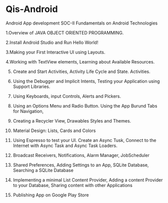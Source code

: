 # Qis-Android
Android App development 
SOC-II Fundamentals on Android Technologies

1.Overview of JAVA OBJECT ORIENTED PROGRAMMING.

2.Install Android Studio and Run Hello World!

3.Making your First Interactive UI using Layouts.

4.Working with TextView elements, Learning about Available
Resources.

5. Create and Start Activities, Activity Life Cycle and State. Activities.

6. Using the Debugger and Implicit Intents, Testing your Application using Support Libraries.

7. Using Keyboards, input Controls, Alerts and Pickers.

8. Using an Options Menu and Radio Button. Using the App Burund Tabs for Navigation, 
9. Creating a Recycler View, Drawables Styles and Themes.

10. Material Design: Lists, Cards and Colors 
11. Using Espresso to test your UI. Create an Async Tusk, Connect to
the Internet with Async Task and Async Task Loaders. 

12. Broadcast Receivers, Notifications, Alarm Manager, JobScheduler
14. Shared Preferences, Adding Settings to an App, SQLite Database,
Searching a SQLite Database

14. Implementing a minimal List Content Provider, Adding a content
Provider to your Database, Sharing content with other Applications

15. Publishing App on Google Play Store
